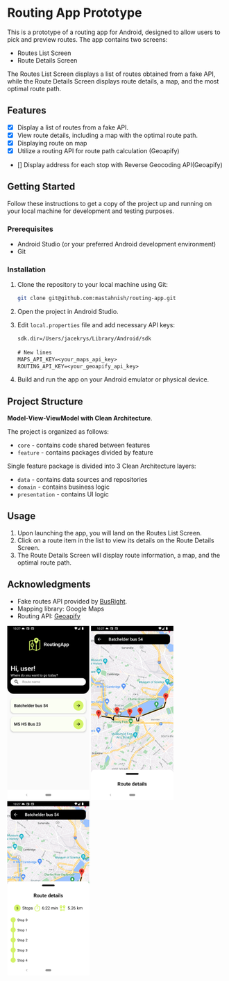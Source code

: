 # Routing App Prototype

This is a prototype of a routing app for Android, designed to allow users to pick and preview
routes.
The app contains two screens:

- Routes List Screen
- Route Details Screen

The Routes List Screen displays a list of routes obtained from a fake API, while the Route Details
Screen displays route details, a map, and the most optimal route path.

## Features

- [x] Display a list of routes from a fake API.
- [x] View route details, including a map with the optimal route path.
- [x] Displaying route on map
- [x] Utilize a routing API for route path calculation (Geoapify)
- [] Display address for each stop with Reverse Geocoding API(Geoapify)

## Getting Started

Follow these instructions to get a copy of the project up and running on your local machine for
development and testing purposes.

### Prerequisites

- Android Studio (or your preferred Android development environment)
- Git

### Installation

1. Clone the repository to your local machine using Git:

   ```bash
   git clone git@github.com:mastahnish/routing-app.git
   ```

2. Open the project in Android Studio.

3. Edit `local.properties` file and add necessary API keys:

   ```properties
   sdk.dir=/Users/jacekrys/Library/Android/sdk
   
   # New lines
   MAPS_API_KEY=<your_maps_api_key>
   ROUTING_API_KEY=<your_geoapify_api_key>
   ``` 

3. Build and run the app on your Android emulator or physical device.

## Project Structure
**Model-View-ViewModel with Clean Architecture**.

The project is organized as follows:

- `core` - contains code shared between features
- `feature` - contains packages divided by feature

Single feature package is divided into 3 Clean Architecture layers:

- `data` - contains data sources and repositories
- `domain` - contains business logic
- `presentation` - contains UI logic

## Usage

1. Upon launching the app, you will land on the Routes List Screen.
2. Click on a route item in the list to view its details on the Route Details Screen.
3. The Route Details Screen will display route information, a map, and the optimal route path.

## Acknowledgments

- Fake routes API provided by [BusRight](https://busright-interview.deno.dev/).
- Mapping library: Google Maps
- Routing API: [Geoapify](https://www.geoapify.com/)

<img src="screenshots/Screenshot_1.png" alt="Screenshot 1" height="400">
<img src="screenshots/Screenshot_2.png" alt="Screenshot 2" height="400">
<img src="screenshots/Screenshot_3.png" alt="Screenshot 3" height="400">
